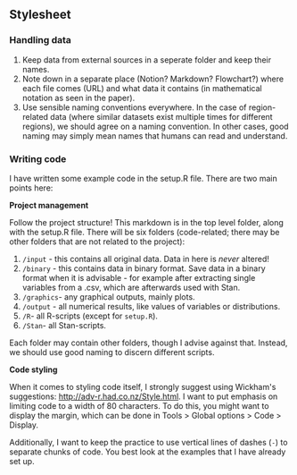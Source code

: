 ## Stylesheet

### Handling data

1. Keep data from external sources in a seperate folder and keep their names.
2. Note down in a separate place (Notion? Markdown? Flowchart?) where each file comes (URL) and what data it contains (in mathematical notation as seen in the paper).
3. Use sensible naming conventions everywhere. In the case of region-related data (where similar datasets exist multiple times for different regions), we should agree on a naming convention. In other cases, good naming may simply mean names that humans can read and understand.

### Writing code

I have written some example code in the setup.R file. There are two main points here:

**Project management**

Follow the project structure! This markdown is in the top level folder, along with the setup.R file. There will be six folders (code-related; there may be other folders that are not related to the project):

1. `/input` - this contains all original data. Data in here is *never* altered!
2. `/binary` - this contains data in binary format. Save data in a binary format when it is advisable - for example after extracting single variables from a .csv, which are afterwards used with Stan.
3. `/graphics`- any graphical outputs, mainly plots.
4. `/output` - all numerical results, like values of variables or distributions.
5. `/R`- all R-scripts (except for `setup.R`).
6. `/Stan`- all Stan-scripts.

Each folder may contain other folders, though I advise against that. Instead, we should use good naming to discern different scripts.

**Code styling**

When it comes to styling code itself, I strongly suggest using Wickham's suggestions: http://adv-r.had.co.nz/Style.html. I want to put emphasis on limiting code to a width of 80 characters. To do this, you might want to display the margin, which can be done in Tools > Global options > Code > Display.

Additionally, I want to keep the practice to use vertical lines of dashes (`-`) to separate chunks of code. You best look at the examples that I have already set up.